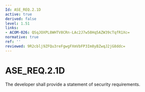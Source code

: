 ```yaml
---
Id: ASE_REQ.2.1D
active: true
derived: false
level: 1.51
links:
- ACOM-026: QSqJOXPL8WHTV8CRn-LAc2J7w58Hq5AZW39cTqfR1Xc=
normative: true
ref: ''
reviewed: 9R2cblj9ZFQu3reFgwgFXmVbFP3Im8yBZwqJ2jG8ddc=
---
```


# ASE_REQ.2.1D

The developer shall provide a statement of security requirements.